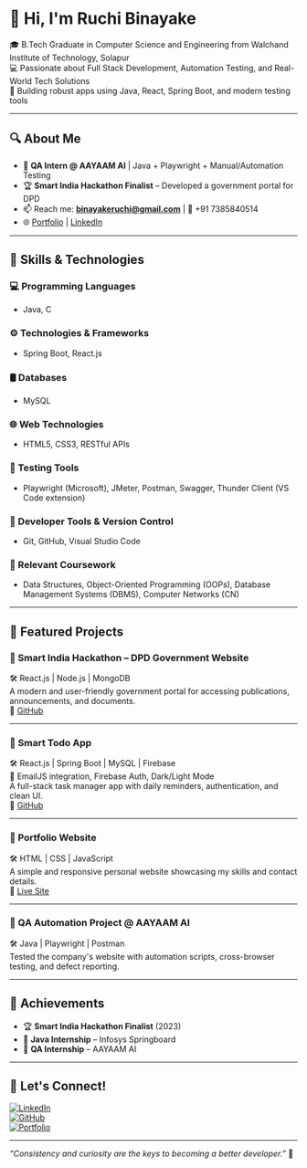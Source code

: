 # 👋 Hi, I'm Ruchi Binayake

🎓 B.Tech Graduate in Computer Science and Engineering from Walchand Institute of Technology, Solapur  
💻 Passionate about Full Stack Development, Automation Testing, and Real-World Tech Solutions  
🚀 Building robust apps using Java, React, Spring Boot, and modern testing tools

---

## 🔍 About Me

- 💼 **QA Intern @ AAYAAM AI** | Java + Playwright + Manual/Automation Testing
- 🏆 **Smart India Hackathon Finalist** – Developed a government portal for DPD
- 📫 Reach me: **binayakeruchi@gmail.com** | 📱 +91 7385840514
- 🌐 [Portfolio](https://ruchibinayake14.github.io) | [LinkedIn](https://ruchibinayake14.github.io/portfolio/)

---

## 🧠 Skills & Technologies

### 💻 Programming Languages
- Java, C

### ⚙️ Technologies & Frameworks
- Spring Boot, React.js

### 🛢️ Databases
- MySQL

### 🌐 Web Technologies
- HTML5, CSS3, RESTful APIs

### 🧪 Testing Tools
- Playwright (Microsoft), JMeter, Postman, Swagger, Thunder Client (VS Code extension)

### 🧰 Developer Tools & Version Control
- Git, GitHub, Visual Studio Code

### 📘 Relevant Coursework
- Data Structures, Object-Oriented Programming (OOPs), Database Management Systems (DBMS), Computer Networks (CN)

---

## 📂 Featured Projects

### 🔹 Smart India Hackathon – DPD Government Website  
🛠 React.js | Node.js | MongoDB  
A modern and user-friendly government portal for accessing publications, announcements, and documents.  
🔗 [GitHub](https://github.com/RuchiBinayake14)

---

### 🔹 Smart Todo App  
🛠 React.js | Spring Boot | MySQL | Firebase  
📌 EmailJS integration, Firebase Auth, Dark/Light Mode  
A full-stack task manager app with daily reminders, authentication, and clean UI.  
🔗 [GitHub](https://github.com/RuchiBinayake14)

---

### 🔹 Portfolio Website  
🛠 HTML | CSS | JavaScript  
A simple and responsive personal website showcasing my skills and contact details.  
🔗 [Live Site](https://ruchibinayake14.github.io)

---

### 🔹 QA Automation Project @ AAYAAM AI  
🛠 Java | Playwright | Postman  
Tested the company's website with automation scripts, cross-browser testing, and defect reporting.

---

## 🏅 Achievements

- 🏆 **Smart India Hackathon Finalist** (2023)
- 📜 **Java Internship** – Infosys Springboard
- 🧪 **QA Internship** – AAYAAM AI

---

## 🤝 Let's Connect!

[![LinkedIn](https://img.shields.io/badge/LinkedIn-blue?logo=linkedin)](https://www.linkedin.com/in/binayakeruchi)  
[![GitHub](https://img.shields.io/badge/GitHub-Profile-black?logo=github)](https://github.com/RuchiBinayake14)  
[![Portfolio](https://img.shields.io/badge/Portfolio-Site-orange?logo=firefox)](https://ruchibinayake14.github.io/portfolio/)

---

_“Consistency and curiosity are the keys to becoming a better developer.”_ 🚀
